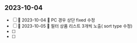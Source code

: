 

## 2023-10-04


- [ ]  🛫 2023-10-04  🔼  PC 경우 상단 fixed 수정 
- [ ]  🛫 2023-10-05 🔼  필터 상품 리스트 3개씩 노출( sort  type 수정)
- [ ] 
- [ ] 



